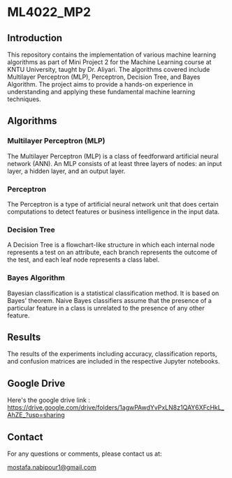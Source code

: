 # ML4022_MP2
## Introduction
This repository contains the implementation of various machine learning algorithms as part of Mini Project 2 for the Machine Learning course at KNTU University, taught by Dr. Aliyari. The algorithms covered include Multilayer Perceptron (MLP), Perceptron, Decision Tree, and Bayes Algorithm. The project aims to provide a hands-on experience in understanding and applying these fundamental machine learning techniques.

## Algorithms

### Multilayer Perceptron (MLP)
The Multilayer Perceptron (MLP) is a class of feedforward artificial neural network (ANN). An MLP consists of at least three layers of nodes: an input layer, a hidden layer, and an output layer.

### Perceptron
The Perceptron is a type of artificial neural network unit that does certain computations to detect features or business intelligence in the input data.

### Decision Tree
A Decision Tree is a flowchart-like structure in which each internal node represents a test on an attribute, each branch represents the outcome of the test, and each leaf node represents a class label.

### Bayes Algorithm
Bayesian classification is a statistical classification method. It is based on Bayes' theorem. Naive Bayes classifiers assume that the presence of a particular feature in a class is unrelated to the presence of any other feature.

## Results
The results of the experiments including accuracy, classification reports, and confusion matrices are included in the respective Jupyter notebooks.

## Google Drive
Here's the google drive link :
https://drive.google.com/drive/folders/1agwPAwdYvPxLN8z1QAY6XFcHkL_AhZE_?usp=sharing

## Contact
For any questions or comments, please contact us at:

mostafa.nabipour1@gmail.com

